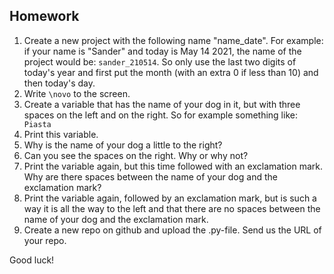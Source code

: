 Homework
-

1. Create a new project with the following name "name_date". For example: if your name is "Sander" and today is May 14 2021, the name of the project would be: `sander_210514`. So only use the last two digits of today's year and first put the month (with an extra 0 if less than 10) and then today's day.
1. Write `\novo` to the screen.
1. Create a variable that has the name of your dog in it, but with three spaces on the left and on the right. So for example something like: `   Piasta   `
1. Print this variable.
1. Why is the name of your dog a little to the right?
1. Can you see the spaces on the right. Why or why not?
1. Print the variable again, but this time followed with an exclamation mark. Why are there spaces between the name of your dog and the exclamation mark?
1. Print the variable again, followed by an exclamation mark, but is such a way it is all the way to the left and that there are no spaces between the name of your dog and the exclamation mark.
1. Create a new repo on github and upload the .py-file. Send us the URL of your repo.

Good luck!
